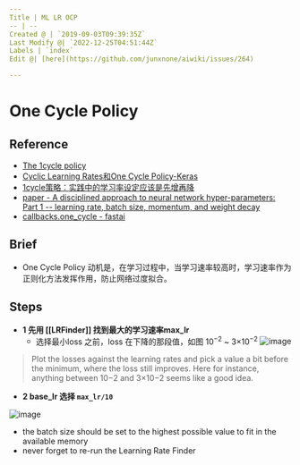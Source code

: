 ```yaml
---
Title | ML LR OCP
-- | --
Created @ | `2019-09-03T09:39:35Z`
Last Modify @| `2022-12-25T04:51:44Z`
Labels | `index`
Edit @| [here](https://github.com/junxnone/aiwiki/issues/264)

---
```

# One Cycle Policy

## Reference

- [The 1cycle policy](https://sgugger.github.io/the-1cycle-policy.html)
- [Cyclic Learning Rates和One Cycle Policy-Keras](https://blog.csdn.net/m0_37477175/article/details/89400436)
- [1cycle策略：实践中的学习率设定应该是先增再降](https://www.jiqizhixin.com/articles/041905)
- [paper - A disciplined approach to neural network hyper-parameters: Part 1 -- learning rate, batch size, momentum, and weight decay](https://arxiv.org/pdf/1803.09820.pdf)
- [callbacks.one_cycle - fastai](https://docs.fast.ai/callbacks.one_cycle.html)

## Brief
- One Cycle Policy 动机是，在学习过程中，当学习速率较高时，学习速率作为正则化方法发挥作用，防止网络过度拟合。

## Steps

- **1 先用 [[LRFinder]] 找到最大的学习速率max_lr**
  - 选择最小loss 之前，loss 在下降的那段值，如图 10<sup>−2</sup> ~ 3×10<sup>−2</sup> 
![image](https://user-images.githubusercontent.com/2216970/64398683-46074a00-d098-11e9-8802-a6461acb242c.png)
>  Plot the losses against the learning rates and pick a value a bit before the minimum, where the loss still improves. Here for instance, anything between 10−2 and 3×10−2 seems like a good idea.
- **2 base_lr 选择 `max_lr/10`** 

![image](https://user-images.githubusercontent.com/2216970/64162226-83d65980-ce71-11e9-862a-387a87275d52.png)


- the batch size should be set to the highest possible value to fit in the available memory
- never forget to re-run the Learning Rate Finder
